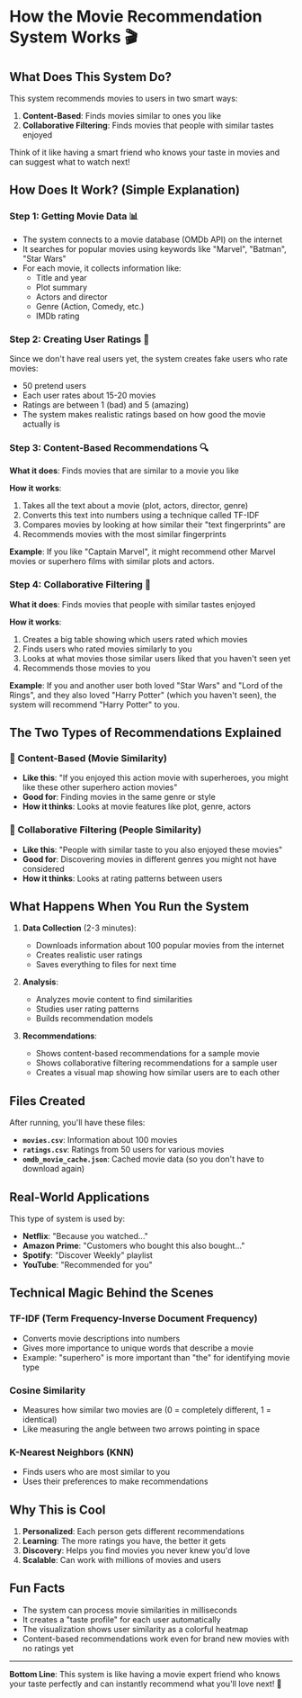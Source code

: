 # How the Movie Recommendation System Works 🎬

## What Does This System Do?

This system recommends movies to users in two smart ways:
1. **Content-Based**: Finds movies similar to ones you like
2. **Collaborative Filtering**: Finds movies that people with similar tastes enjoyed

Think of it like having a smart friend who knows your taste in movies and can suggest what to watch next!

## How Does It Work? (Simple Explanation)

### Step 1: Getting Movie Data 📊
- The system connects to a movie database (OMDb API) on the internet
- It searches for popular movies using keywords like "Marvel", "Batman", "Star Wars"
- For each movie, it collects information like:
  - Title and year
  - Plot summary
  - Actors and director
  - Genre (Action, Comedy, etc.)
  - IMDb rating

### Step 2: Creating User Ratings 👥
Since we don't have real users yet, the system creates fake users who rate movies:
- 50 pretend users
- Each user rates about 15-20 movies
- Ratings are between 1 (bad) and 5 (amazing)
- The system makes realistic ratings based on how good the movie actually is

### Step 3: Content-Based Recommendations 🔍

**What it does**: Finds movies that are similar to a movie you like

**How it works**:
1. Takes all the text about a movie (plot, actors, director, genre)
2. Converts this text into numbers using a technique called TF-IDF
3. Compares movies by looking at how similar their "text fingerprints" are
4. Recommends movies with the most similar fingerprints

**Example**: If you like "Captain Marvel", it might recommend other Marvel movies or superhero films with similar plots and actors.

### Step 4: Collaborative Filtering 🤝

**What it does**: Finds movies that people with similar tastes enjoyed

**How it works**:
1. Creates a big table showing which users rated which movies
2. Finds users who rated movies similarly to you
3. Looks at what movies those similar users liked that you haven't seen yet
4. Recommends those movies to you

**Example**: If you and another user both loved "Star Wars" and "Lord of the Rings", and they also loved "Harry Potter" (which you haven't seen), the system will recommend "Harry Potter" to you.

## The Two Types of Recommendations Explained

### 🎯 Content-Based (Movie Similarity)
- **Like this**: "If you enjoyed this action movie with superheroes, you might like these other superhero action movies"
- **Good for**: Finding movies in the same genre or style
- **How it thinks**: Looks at movie features like plot, genre, actors

### 👥 Collaborative Filtering (People Similarity)
- **Like this**: "People with similar taste to you also enjoyed these movies"
- **Good for**: Discovering movies in different genres you might not have considered
- **How it thinks**: Looks at rating patterns between users

## What Happens When You Run the System

1. **Data Collection** (2-3 minutes):
   - Downloads information about 100 popular movies from the internet
   - Creates realistic user ratings
   - Saves everything to files for next time

2. **Analysis**:
   - Analyzes movie content to find similarities
   - Studies user rating patterns
   - Builds recommendation models

3. **Recommendations**:
   - Shows content-based recommendations for a sample movie
   - Shows collaborative filtering recommendations for a sample user
   - Creates a visual map showing how similar users are to each other

## Files Created

After running, you'll have these files:

- **`movies.csv`**: Information about 100 movies
- **`ratings.csv`**: Ratings from 50 users for various movies
- **`omdb_movie_cache.json`**: Cached movie data (so you don't have to download again)

## Real-World Applications

This type of system is used by:
- **Netflix**: "Because you watched..."
- **Amazon Prime**: "Customers who bought this also bought..."
- **Spotify**: "Discover Weekly" playlist
- **YouTube**: "Recommended for you"

## Technical Magic Behind the Scenes

### TF-IDF (Term Frequency-Inverse Document Frequency)
- Converts movie descriptions into numbers
- Gives more importance to unique words that describe a movie
- Example: "superhero" is more important than "the" for identifying movie type

### Cosine Similarity
- Measures how similar two movies are (0 = completely different, 1 = identical)
- Like measuring the angle between two arrows pointing in space

### K-Nearest Neighbors (KNN)
- Finds users who are most similar to you
- Uses their preferences to make recommendations

## Why This is Cool

1. **Personalized**: Each person gets different recommendations
2. **Learning**: The more ratings you have, the better it gets
3. **Discovery**: Helps you find movies you never knew you'd love
4. **Scalable**: Can work with millions of movies and users

## Fun Facts

- The system can process movie similarities in milliseconds
- It creates a "taste profile" for each user automatically
- The visualization shows user similarity as a colorful heatmap
- Content-based recommendations work even for brand new movies with no ratings yet

---

**Bottom Line**: This system is like having a movie expert friend who knows your taste perfectly and can instantly recommend what you'll love next! 🍿
